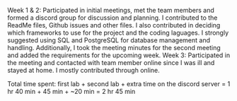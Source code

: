 Week 1 & 2: Participated in initial meetings, met the team members and formed a discord group for discussion and planning. I contributed
to the ReadMe files, Github issues and other files. I also contributed in deciding which frameworks to use for the project and the coding laguages.
I strongly suggested using SQL and PostgreSQL for database management and handling. Additionally, I took the meeting minutes for the
second meeting and added the requirements for the upcoming week. Week 3: Participated in the meeting and contacted with team member 
online since I was ill and stayed at home. I mostly contributed through online. 

Total time spent: first lab + second lab + extra time on the discord server = 1 hr 40 min + 45 min + ~20 min = 2 hr 45 min
